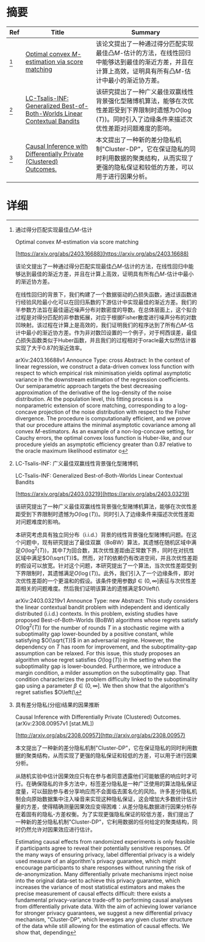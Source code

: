 # 摘要

| Ref | Title | Summary |
| --- | --- | --- |
| [^1] | [Optimal convex $M$-estimation via score matching](https://arxiv.org/abs/2403.16688) | 该论文提出了一种通过得分匹配实现最佳凸$M$-估计的方法，在线性回归中能够达到最佳的渐近方差，并且在计算上高效，证明具有所有凸$M$-估计中最小的渐近协方差。 |
| [^2] | [LC-Tsalis-INF: Generalized Best-of-Both-Worlds Linear Contextual Bandits](https://arxiv.org/abs/2403.03219) | 该研究提出了一种广义最佳双赢线性背景强化型赌博机算法，能够在次优性差距受到下界限制时遗憾为$O(\log(T))$。同时引入了边缘条件来描述次优性差距对问题难度的影响。 |
| [^3] | [Causal Inference with Differentially Private (Clustered) Outcomes.](http://arxiv.org/abs/2308.00957) | 本文提出了一种新的差分隐私机制"Cluster-DP"，它在保证隐私的同时利用数据的聚类结构，从而实现了更强的隐私保证和较低的方差，可以用于进行因果分析。 |

# 详细

[^1]: 通过得分匹配实现最佳凸$M$-估计

    Optimal convex $M$-estimation via score matching

    [https://arxiv.org/abs/2403.16688](https://arxiv.org/abs/2403.16688)

    该论文提出了一种通过得分匹配实现最佳凸$M$-估计的方法，在线性回归中能够达到最佳的渐近方差，并且在计算上高效，证明具有所有凸$M$-估计中最小的渐近协方差。

    

    在线性回归的背景下，我们构建了一个数据驱动的凸损失函数，通过该函数进行经验风险最小化可以在回归系数的下游估计中实现最佳的渐近方差。我们的半参数方法旨在最佳逼近噪声分布对数密度的导数。在总体层面上，这个拟合过程是对得分匹配的非参数拓展，对应于根据Fisher散度进行噪声分布的对数凹映射。该过程在计算上是高效的，我们证明我们的程序达到了所有凸$M$-估计中最小的渐近协方差。作为非对数凹设置的一个例子，对于柯西误差，最佳凸损失函数类似于Huber函数，并且我们的过程相对于oracle最大似然估计器实现了大于0.87的渐近效率。

    arXiv:2403.16688v1 Announce Type: cross  Abstract: In the context of linear regression, we construct a data-driven convex loss function with respect to which empirical risk minimisation yields optimal asymptotic variance in the downstream estimation of the regression coefficients. Our semiparametric approach targets the best decreasing approximation of the derivative of the log-density of the noise distribution. At the population level, this fitting process is a nonparametric extension of score matching, corresponding to a log-concave projection of the noise distribution with respect to the Fisher divergence. The procedure is computationally efficient, and we prove that our procedure attains the minimal asymptotic covariance among all convex $M$-estimators. As an example of a non-log-concave setting, for Cauchy errors, the optimal convex loss function is Huber-like, and our procedure yields an asymptotic efficiency greater than 0.87 relative to the oracle maximum likelihood estimator o
    
[^2]: LC-Tsalis-INF: 广义最佳双赢线性背景强化型赌博机

    LC-Tsalis-INF: Generalized Best-of-Both-Worlds Linear Contextual Bandits

    [https://arxiv.org/abs/2403.03219](https://arxiv.org/abs/2403.03219)

    该研究提出了一种广义最佳双赢线性背景强化型赌博机算法，能够在次优性差距受到下界限制时遗憾为$O(\log(T))$。同时引入了边缘条件来描述次优性差距对问题难度的影响。

    

    本研究考虑具有独立同分布（i.i.d.）背景的线性背景强化型赌博机问题。在这个问题中，现有研究提出了最佳双赢（BoBW）算法，其遗憾在随机区域中满足$O(\log^2(T))$，其中$T$为回合数，其次优性差距由正常数下界，同时在对抗性区域中满足$O(\sqrt{T})$。然而，对$T$的依赖仍有改进空间，并且次优性差距的假设可以放宽。针对这个问题，本研究提出了一个算法，当次优性差距受到下界限制时，其遗憾满足$O(\log(T))$。此外，我们引入了一个边缘条件，即对次优性差距的一个更温和的假设。该条件使用参数$\beta \in (0, \infty]$表征与次优性差距相关的问题难度。然后我们证明该算法的遗憾满足$O\left(\

    arXiv:2403.03219v1 Announce Type: new  Abstract: This study considers the linear contextual bandit problem with independent and identically distributed (i.i.d.) contexts. In this problem, existing studies have proposed Best-of-Both-Worlds (BoBW) algorithms whose regrets satisfy $O(\log^2(T))$ for the number of rounds $T$ in a stochastic regime with a suboptimality gap lower-bounded by a positive constant, while satisfying $O(\sqrt{T})$ in an adversarial regime. However, the dependency on $T$ has room for improvement, and the suboptimality-gap assumption can be relaxed. For this issue, this study proposes an algorithm whose regret satisfies $O(\log(T))$ in the setting when the suboptimality gap is lower-bounded. Furthermore, we introduce a margin condition, a milder assumption on the suboptimality gap. That condition characterizes the problem difficulty linked to the suboptimality gap using a parameter $\beta \in (0, \infty]$. We then show that the algorithm's regret satisfies $O\left(\
    
[^3]: 具有差分隐私(分组)结果的因果推断

    Causal Inference with Differentially Private (Clustered) Outcomes. (arXiv:2308.00957v1 [stat.ML])

    [http://arxiv.org/abs/2308.00957](http://arxiv.org/abs/2308.00957)

    本文提出了一种新的差分隐私机制"Cluster-DP"，它在保证隐私的同时利用数据的聚类结构，从而实现了更强的隐私保证和较低的方差，可以用于进行因果分析。

    

    从随机实验中估计因果效应只有在参与者同意透露他们可能敏感的响应时才可行。在确保隐私的许多方法中，标签差分隐私是一种广泛使用的算法隐私保证度量，可以鼓励参与者分享响应而不会面临去匿名化的风险。许多差分隐私机制会向原始数据集中注入噪音来实现这种隐私保证，这会增加大多数统计估计量的方差，使得精确测量因果效应变得困难：从差分隐私数据进行因果分析存在着固有的隐私-方差权衡。为了实现更强隐私保证的较低方差，我们提出了一种新的差分隐私机制"Cluster-DP"，它利用数据的任何给定的聚类结构，同时仍然允许对因果效应进行估计。

    Estimating causal effects from randomized experiments is only feasible if participants agree to reveal their potentially sensitive responses. Of the many ways of ensuring privacy, label differential privacy is a widely used measure of an algorithm's privacy guarantee, which might encourage participants to share responses without running the risk of de-anonymization. Many differentially private mechanisms inject noise into the original data-set to achieve this privacy guarantee, which increases the variance of most statistical estimators and makes the precise measurement of causal effects difficult: there exists a fundamental privacy-variance trade-off to performing causal analyses from differentially private data. With the aim of achieving lower variance for stronger privacy guarantees, we suggest a new differential privacy mechanism, "Cluster-DP", which leverages any given cluster structure of the data while still allowing for the estimation of causal effects. We show that, depending 
    

